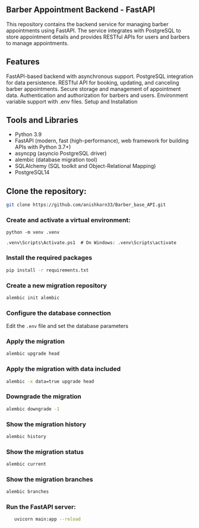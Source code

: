 
## Barber Appointment Backend - FastAPI
This repository contains the backend service for managing barber appointments using FastAPI. The service integrates with PostgreSQL to store appointment details and provides RESTful APIs for users and barbers to manage appointments.

## Features

FastAPI-based backend with asynchronous support.
PostgreSQL integration for data persistence.
RESTful API for booking, updating, and canceling barber appointments.
Secure storage and management of appointment data.
Authentication and authorization for barbers and users.
Environment variable support with .env files.
Setup and Installation

## Tools and Libraries

- Python 3.9
- FastAPI (modern, fast (high-performance), web framework for building APIs with Python 3.7+)
- asyncpg (asyncio PostgreSQL driver)
- alembic (database migration tool)
- SQLAlchemy (SQL toolkit and Object-Relational Mapping)
- PostgreSQL14

## Clone the repository:

```bash
git clone https://github.com/anishkarn33/Barber_base_API.git
``` 

### Create and activate a virtual environment:
   
    python -m venv .venv

    .venv\Scripts\Activate.ps1  # On Windows: .venv\Scripts\activate

### Install the required packages
   
```bash
pip install -r requirements.txt
```


### Create a new migration repository

```bash
alembic init alembic
```

### Configure the database connection

Edit the `.env` file and set the database parameters


### Apply the migration

```bash
alembic upgrade head
```

### Apply the migration with data included

```bash
alembic -x data=true upgrade head
```

### Downgrade the migration

```bash
alembic downgrade -1
```

### Show the migration history

```bash
alembic history
```

### Show the migration status

```bash
alembic current
```

### Show the migration branches

```bash
alembic branches
```

### Run the FastAPI server:
```bash
   uvicorn main:app --reload
```